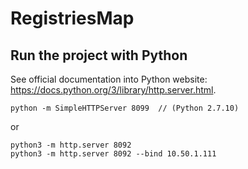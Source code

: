 # RegistriesMap


## Run the project with Python

See official documentation into Python website: https://docs.python.org/3/library/http.server.html.

```
python -m SimpleHTTPServer 8099  // (Python 2.7.10)
```
or

```
python3 -m http.server 8092
python3 -m http.server 8092 --bind 10.50.1.111
```


